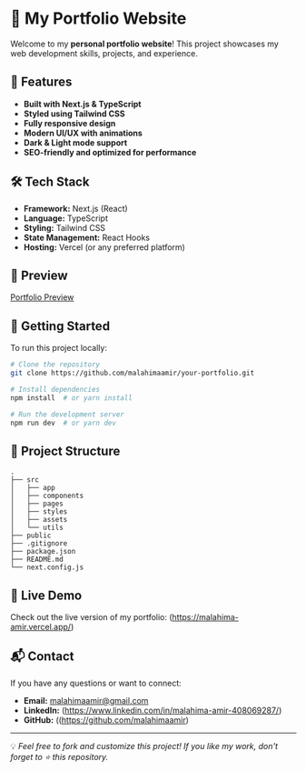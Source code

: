 # 🚀 My Portfolio Website

Welcome to my **personal portfolio website**! This project showcases my web development skills, projects, and experience.

## 🌟 Features
- **Built with Next.js & TypeScript**
- **Styled using Tailwind CSS**
- **Fully responsive design**
- **Modern UI/UX with animations**
- **Dark & Light mode support**
- **SEO-friendly and optimized for performance**

## 🛠️ Tech Stack
- **Framework:** Next.js (React)
- **Language:** TypeScript
- **Styling:** Tailwind CSS
- **State Management:** React Hooks
- **Hosting:** Vercel (or any preferred platform)

## 📸 Preview
[Portfolio Preview](https://malahima-amir.vercel.app/)

## 🚀 Getting Started
To run this project locally:

```sh
# Clone the repository
git clone https://github.com/malahimaamir/your-portfolio.git

# Install dependencies
npm install  # or yarn install

# Run the development server
npm run dev  # or yarn dev
```

## 📂 Project Structure
```
.
├── src
│   ├── app
│   ├── components
│   ├── pages
│   ├── styles
│   ├── assets
│   └── utils
├── public
├── .gitignore
├── package.json
├── README.md
└── next.config.js
```

## 📌 Live Demo
Check out the live version of my portfolio: (https://malahima-amir.vercel.app/)

## 📬 Contact
If you have any questions or want to connect:
- **Email:** malahimaamir@gmail.com
- **LinkedIn:** (https://www.linkedin.com/in/malahima-amir-408069287/)
- **GitHub:** ((https://github.com/malahimaamir)

---
💡 _Feel free to fork and customize this project! If you like my work, don't forget to ⭐ this repository._
